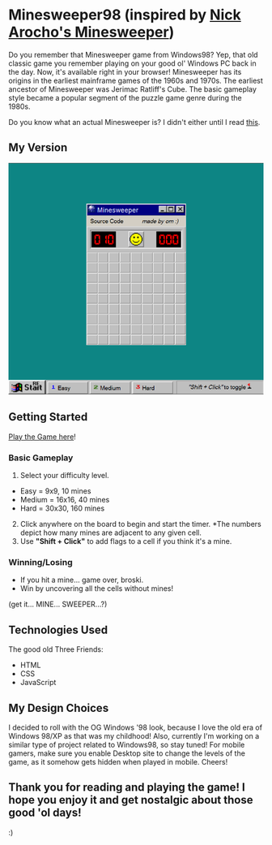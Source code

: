 # Minesweeper98 (inspired by [Nick Arocho's Minesweeper](https://github.com/nickarocho/minesweeper/))

Do you remember that Minesweeper game from Windows98? Yep, that old classic game you remember playing on your good ol' Windows PC back in the day. Now, it's available right in your browser!
Minesweeper has its origins in the earliest mainframe games of the 1960s and 1970s. The earliest ancestor of Minesweeper was Jerimac Ratliff's Cube. The basic gameplay style became a popular segment of the puzzle game genre during the 1980s.

Do you know what an actual Minesweeper is? I didn't either until I read [this](https://en.wikipedia.org/wiki/Minesweeper).

## My Version

![UI Screenshot](https://raw.githubusercontent.com/hOMie03/minesweeper98/refs/heads/main/images/minesweeper-snapshot.png)

## Getting Started
[Play the Game here](https://hOMie03.github.io/minesweeper98/)!

### Basic Gameplay
1. Select your difficulty level.
* Easy = 9x9, 10 mines
* Medium = 16x16, 40 mines
* Hard = 30x30, 160 mines
2. Click anywhere on the board to begin and start the timer.
*The numbers depict how many mines are adjacent to any given cell.
3. Use **"Shift + Click"** to add flags to a cell if you think it's a mine.


### Winning/Losing
* If you hit a mine... game over, broski.
* Win by uncovering all the cells without mines!

(get it... MINE... SWEEPER...?)

## Technologies Used
The good old Three Friends:
* HTML
* CSS
* JavaScript

## My Design Choices
I decided to roll with the OG Windows '98 look, because I love the old era of Windows 98/XP as that was my childhood! Also, currently I'm working on a similar type of project related to Windows98, so stay tuned!
For mobile gamers, make sure you enable Desktop site to change the levels of the game, as it somehow gets hidden when played in mobile. Cheers!

## Thank you for reading and playing the game! I hope you enjoy it and get nostalgic about those good 'ol days!
:)
